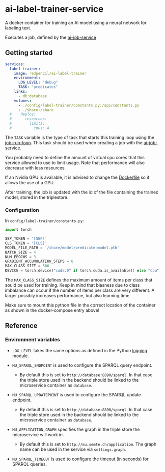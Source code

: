 # ai-label-trainer-service

A docker container for training an AI model using a neural network for labeling text.

Executes a job, defined by the [ai-job-service](https://github.com/redpencilio/ai-job-service)

## Getting started

```yml
services:
  label-trainer:
    image: redpencil/ai-label-trainer
    environment:
      LOG_LEVEL: "debug"
      TASK: "predicates"
    links:
      - db:database
    volumes:
      - ./config/label-trainer/constants.py:/app/constants.py
      - ./share:/share
  #    deploy:
  #      resources:
  #        limits:
  #          cpus: 4
```

The `TASK` variable is the type of task that starts this training loop using
the [job-run-loop](https://github.com/stijnrosaer/job-run-loop). This task should be used when creating a job with
the [ai-job-service](https://github.com/redpencilio/ai-job-service).

You probably need to define the amount of virtual cpu cores that this service allowed to use to limit usage. Note that
performance will also decrease with less resources.

If an Nvidia GPU is available, it is advised to change the [Dockerfile](Dockerfile) so it allows the use of a GPU.

After training, the job is updated with the id of the file containing the trained model, stored in the triplestore.

### Configuration

In `config/label-trainer/constants.py`:

```python
import torch

SEP_TOKEN = '[SEP]'
CLS_TOKEN = '[CLS]'
MODEL_FILE_PATH = '/share/model/predicate-model.pth'
BATCH_SIZE = 4
NUM_EPOCHS = 3
GRADIENT_ACCUMULATION_STEPS = 8
MAX_CLASS_SIZE = 500
DEVICE = torch.device("cuda:0" if torch.cuda.is_available() else "cpu")
```

The `MAX_CLASS_SIZE` defines the maximum amount of items per class that sould be used for training. Keep in mind that
biasness due to class imbalance can occur if the number of items per class are very different. A larger possibly
increases performance, but also learning time.

Make sure to mount this python file in the correct location of the container as shown in the docker-compose entry above!

## Reference

### Environment variables

- `LOG_LEVEL` takes the same options as defined in the
  Python [logging](https://docs.python.org/3/library/logging.html#logging-levels) module.


- `MU_SPARQL_ENDPOINT` is used to configure the SPARQL query endpoint.

    - By default this is set to `http://database:8890/sparql`. In that case the triple store used in the backend should
      be linked to the microservice container as `database`.


- `MU_SPARQL_UPDATEPOINT` is used to configure the SPARQL update endpoint.

    - By default this is set to `http://database:8890/sparql`. In that case the triple store used in the backend should
      be linked to the microservice container as `database`.


- `MU_APPLICATION_GRAPH` specifies the graph in the triple store the microservice will work in.

    - By default this is set to `http://mu.semte.ch/application`. The graph name can be used in the service
      via `settings.graph`.


- `MU_SPARQL_TIMEOUT` is used to configure the timeout (in seconds) for SPARQL queries.

